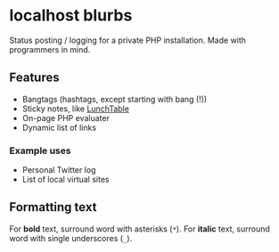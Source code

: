 localhost blurbs
================

Status posting / logging for a private PHP installation. Made with programmers in mind.

## Features

* Bangtags (hashtags, except starting with bang (!))
* Sticky notes, like [LunchTable](http://www.lunch-table.com)
* On-page PHP evaluater
* Dynamic list of links

### Example uses

* Personal Twitter log
* List of local virtual sites

## Formatting text

For **bold** text, surround word with asterisks (`*`).
For __italic__ text, surround word with single underscores (`_`).

